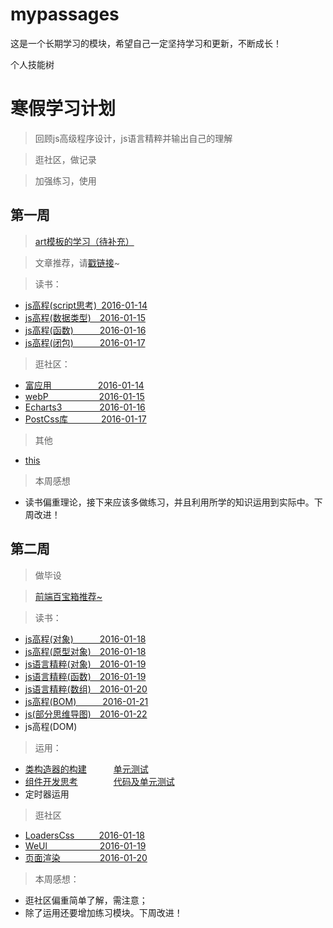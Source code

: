 # mypassages
这是一个长期学习的模块，希望自己一定坚持学习和更新，不断成长！

个人技能树



# 寒假学习计划 #
> 回顾js高级程序设计，js语言精粹并输出自己的理解

> 逛社区，做记录

> 加强练习，使用

## 第一周 ##

> [art模板的学习（待补充）](https://github.com/Anjing1993/mypassages/blob/master/js/art%E6%A8%A1%E6%9D%BF2016-01-17.md)

> 文章推荐，请[戳链接](http://mp.weixin.qq.com/s?__biz=MzAxODE2MjM1MA==&mid=401657042&idx=1&sn=c06773e257b3ae662f8389b32cbbcebc&scene=2&srcid=0115bRdbpWzsFYbPsPAu1JHn&from=timeline&isappinstalled=0#wechat_redirect)~

> 读书：

- [js高程(script思考)&ensp;2016-01-14](https://github.com/Anjing1993/mypassages/blob/master/%E8%AF%BB%E4%B9%A6/js%E9%AB%98%E7%A8%8B(script)2016-01-14.md)
- [js高程(数据类型)&ensp;&ensp;2016-01-15](https://github.com/Anjing1993/mypassages/blob/master/%E8%AF%BB%E4%B9%A6/js%E9%AB%98%E7%A8%8B(%E6%95%B0%E6%8D%AE%E7%B1%BB%E5%9E%8B)2016-01-15.md)
- [js高程(函数)&ensp;&ensp;&ensp;&ensp;&ensp;&ensp;2016-01-16](https://github.com/Anjing1993/mypassages/blob/master/%E8%AF%BB%E4%B9%A6/js%E9%AB%98%E7%A8%8B(%E5%87%BD%E6%95%B0)2016-01-16.md)
- [js高程(闭包)&ensp;&ensp;&ensp;&ensp;&ensp;&ensp;2016-01-17](https://github.com/Anjing1993/mypassages/blob/master/%E8%AF%BB%E4%B9%A6/js%E9%AB%98%E7%A8%8B(%E9%97%AD%E5%8C%85)2016-01-17.md)

> 逛社区：

- [富应用 &ensp;&ensp;&ensp;&ensp;&ensp;&ensp;&ensp;&ensp;&ensp;&ensp;2016-01-14](https://github.com/Anjing1993/mypassages/blob/master/%E9%80%9B%E7%A4%BE%E5%8C%BA/rich-client2016-01-14.md)
- [webP &ensp;&ensp;&ensp;&ensp;&ensp;&ensp;&ensp;&ensp;&ensp;&ensp;&ensp;2016-01-15](https://github.com/Anjing1993/mypassages/blob/master/%E9%80%9B%E7%A4%BE%E5%8C%BA/webp2016-01-15.md)
- [Echarts3 &ensp;&ensp;&ensp;&ensp;&ensp;&ensp;&ensp;&ensp;2016-01-16](https://github.com/Anjing1993/mypassages/blob/master/%E9%80%9B%E7%A4%BE%E5%8C%BA/Echarts2016-01-16.md)
- [PostCss库 &ensp;&ensp;&ensp;&ensp;&ensp;&ensp;&ensp;2016-01-17](https://github.com/Anjing1993/mypassages/blob/master/%E9%80%9B%E7%A4%BE%E5%8C%BA/PostCss2016-01-17.md)

> 其他

- [this](https://github.com/Anjing1993/mypassages/blob/master/js/about-this2016-01-16.md)

>本周感想
 


- 读书偏重理论，接下来应该多做练习，并且利用所学的知识运用到实际中。下周改进！

## 第二周 ##
> 做毕设

> [前端百宝箱推荐~](https://github.com/nieweidong/fetool)

> 读书：

- [js高程(对象)&ensp;&ensp;&ensp;&ensp;&ensp;&ensp;2016-01-18 ](https://github.com/Anjing1993/mypassages/blob/master/%E8%AF%BB%E4%B9%A6/js%E9%AB%98%E7%A8%8B(%E5%AF%B9%E8%B1%A1)2016-01-18.md)
- [js高程(原型对象)&ensp;&ensp;2016-01-18](https://github.com/Anjing1993/mypassages/blob/master/%E8%AF%BB%E4%B9%A6/js%E9%AB%98%E7%A8%8B(%E5%8E%9F%E5%9E%8B%E5%AF%B9%E8%B1%A1)2016-01-18.md)
- [js语言精粹(对象)&ensp;&ensp;2016-01-19](https://github.com/Anjing1993/mypassages/blob/master/%E8%AF%BB%E4%B9%A6/js%E7%B2%BE%E7%B2%B9(%E5%AF%B9%E8%B1%A1)2016-01-19.md)
- [js语言精粹(函数)&ensp;&ensp;2016-01-19](https://github.com/Anjing1993/mypassages/blob/master/%E8%AF%BB%E4%B9%A6/js%E7%B2%BE%E7%B2%B9(%E5%87%BD%E6%95%B0)2016-01-19.md)
- [js语言精粹(数组)&ensp;&ensp;2016-01-20](https://github.com/Anjing1993/mypassages/blob/master/%E8%AF%BB%E4%B9%A6/js%E7%B2%BE%E7%B2%B9(%E6%95%B0%E7%BB%84)2016-01-20.md)
- [js高程(BOM)&ensp;&ensp;&ensp;&ensp;&ensp;&ensp;2016-01-21](https://github.com/Anjing1993/mypassages/blob/master/%E8%AF%BB%E4%B9%A6/js%E9%AB%98%E7%A8%8B(BOM)2016-01-21.md)
- [js(部分思维导图)&ensp;&ensp;2016-01-22](https://www.processon.com/mind/55d14785e4b014d9c57e0076)
- js高程(DOM)

> 运用：

 - [类构造器的构建](https://github.com/Anjing1993/my-construct-of-class/blob/master/jicheng.html)
  &ensp;&ensp;&ensp;&ensp;&ensp; [单元测试](https://github.com/Anjing1993/my-construct-of-class/blob/master/jasmine-test/test.js)
 - [组件开发思考](https://github.com/Anjing1993/mypassages/tree/master/%E7%BB%84%E4%BB%B6%E5%BC%80%E5%8F%91/input-component)
   &ensp;&ensp;&ensp;&ensp;&ensp; &ensp;&ensp;[代码及单元测试](https://github.com/Anjing1993/my-components)
- 定时器运用


> 逛社区

- [LoadersCss &ensp;&ensp;&ensp;&ensp;&ensp;2016-01-18](https://github.com/Anjing1993/mypassages/blob/master/%E9%80%9B%E7%A4%BE%E5%8C%BA/LoadersCss2016-01-18.md)
- [WeUl&ensp;&ensp;&ensp;&ensp;&ensp;&ensp;&ensp;&ensp;&ensp;&ensp;&ensp;&ensp;2016-01-19](https://github.com/Anjing1993/mypassages/blob/master/%E9%80%9B%E7%A4%BE%E5%8C%BA/WeUl2016-01-19.md)
- [页面渲染&ensp;&ensp;&ensp;&ensp;&ensp;&ensp;&ensp;&ensp;&ensp;2016-01-20](https://github.com/Anjing1993/mypassages/blob/master/%E9%80%9B%E7%A4%BE%E5%8C%BA/%E7%BD%91%E9%A1%B5%E6%B8%B2%E6%9F%932016-01-20.md)
	
> 本周感想：

- 逛社区偏重简单了解，需注意；
- 除了运用还要增加练习模块。下周改进！

